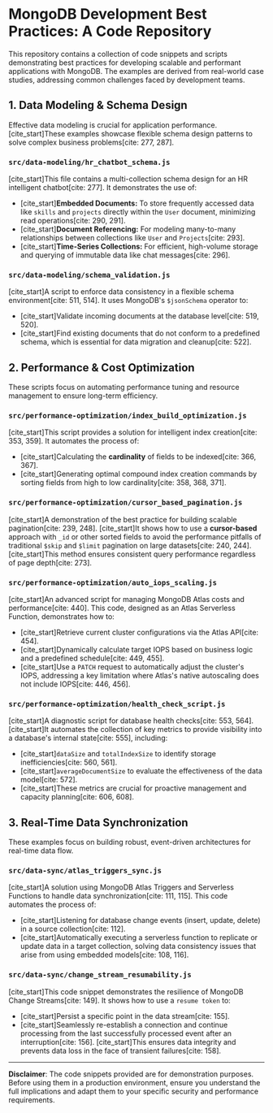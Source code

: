 # MongoDB Development Best Practices: A Code Repository

This repository contains a collection of code snippets and scripts demonstrating best practices for developing scalable and performant applications with MongoDB. The examples are derived from real-world case studies, addressing common challenges faced by development teams.

## 1. Data Modeling & Schema Design

Effective data modeling is crucial for application performance. [cite_start]These examples showcase flexible schema design patterns to solve complex business problems[cite: 277, 287].

### `src/data-modeling/hr_chatbot_schema.js`

[cite_start]This file contains a multi-collection schema design for an HR intelligent chatbot[cite: 277]. It demonstrates the use of:
* [cite_start]**Embedded Documents:** To store frequently accessed data like `skills` and `projects` directly within the `User` document, minimizing read operations[cite: 290, 291].
* [cite_start]**Document Referencing:** For modeling many-to-many relationships between collections like `User` and `Projects`[cite: 293].
* [cite_start]**Time-Series Collections:** For efficient, high-volume storage and querying of immutable data like chat messages[cite: 296].

### `src/data-modeling/schema_validation.js`

[cite_start]A script to enforce data consistency in a flexible schema environment[cite: 511, 514]. It uses MongoDB's `$jsonSchema` operator to:
* [cite_start]Validate incoming documents at the database level[cite: 519, 520].
* [cite_start]Find existing documents that do not conform to a predefined schema, which is essential for data migration and cleanup[cite: 522].

## 2. Performance & Cost Optimization

These scripts focus on automating performance tuning and resource management to ensure long-term efficiency.

### `src/performance-optimization/index_build_optimization.js`

[cite_start]This script provides a solution for intelligent index creation[cite: 353, 359]. It automates the process of:
* [cite_start]Calculating the **cardinality** of fields to be indexed[cite: 366, 367].
* [cite_start]Generating optimal compound index creation commands by sorting fields from high to low cardinality[cite: 358, 368, 371].

### `src/performance-optimization/cursor_based_pagination.js`

[cite_start]A demonstration of the best practice for building scalable pagination[cite: 239, 248]. [cite_start]It shows how to use a **cursor-based** approach with `_id` or other sorted fields to avoid the performance pitfalls of traditional `$skip` and `$limit` pagination on large datasets[cite: 240, 244]. [cite_start]This method ensures consistent query performance regardless of page depth[cite: 273].

### `src/performance-optimization/auto_iops_scaling.js`

[cite_start]An advanced script for managing MongoDB Atlas costs and performance[cite: 440]. This code, designed as an Atlas Serverless Function, demonstrates how to:
* [cite_start]Retrieve current cluster configurations via the Atlas API[cite: 454].
* [cite_start]Dynamically calculate target IOPS based on business logic and a predefined schedule[cite: 449, 455].
* [cite_start]Use a `PATCH` request to automatically adjust the cluster's IOPS, addressing a key limitation where Atlas's native autoscaling does not include IOPS[cite: 446, 456].

### `src/performance-optimization/health_check_script.js`

[cite_start]A diagnostic script for database health checks[cite: 553, 564]. [cite_start]It automates the collection of key metrics to provide visibility into a database's internal state[cite: 555], including:
* [cite_start]`dataSize` and `totalIndexSize` to identify storage inefficiencies[cite: 560, 561].
* [cite_start]`averageDocumentSize` to evaluate the effectiveness of the data model[cite: 572].
* [cite_start]These metrics are crucial for proactive management and capacity planning[cite: 606, 608].

## 3. Real-Time Data Synchronization

These examples focus on building robust, event-driven architectures for real-time data flow.

### `src/data-sync/atlas_triggers_sync.js`

[cite_start]A solution using MongoDB Atlas Triggers and Serverless Functions to handle data synchronization[cite: 111, 115]. This code automates the process of:
* [cite_start]Listening for database change events (insert, update, delete) in a source collection[cite: 112].
* [cite_start]Automatically executing a serverless function to replicate or update data in a target collection, solving data consistency issues that arise from using embedded models[cite: 108, 116].

### `src/data-sync/change_stream_resumability.js`

[cite_start]This code snippet demonstrates the resilience of MongoDB Change Streams[cite: 149]. It shows how to use a `resume token` to:
* [cite_start]Persist a specific point in the data stream[cite: 155].
* [cite_start]Seamlessly re-establish a connection and continue processing from the last successfully processed event after an interruption[cite: 156]. [cite_start]This ensures data integrity and prevents data loss in the face of transient failures[cite: 158].

---
**Disclaimer**: The code snippets provided are for demonstration purposes. Before using them in a production environment, ensure you understand the full implications and adapt them to your specific security and performance requirements.